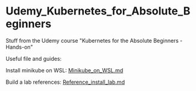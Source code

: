 
# Udemy_Kubernetes_for_Absolute_Beginners

Stuff from the Udemy course "Kubernetes for the Absolute Beginners - Hands-on"

Useful file and guides:

Install minikube on WSL: [Minikube_on_WSL.md](https://github.com/tdmdema/Udemy_Kubernetes_for_Absolute_Beginners/blob/master/Minikube_on_WSL.md)

Build a lab references: [Reference_install_lab.md](https://github.com/tdmdema/Udemy_Kubernetes_for_Absolute_Beginners/blob/master/Reference_install_lab.md)
